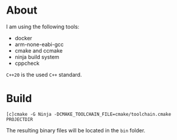 # About
I am using the following tools:
 - docker
 - arm-none-eabi-gcc
 - cmake and ccmake
 - ninja build system
 - cppcheck

`C++20` is the used `C++` standard.

# Build
```
[c]cmake -G Ninja -DCMAKE_TOOLCHAIN_FILE=cmake/toolchain.cmake PROJECTDIR
```
The resulting binary files will be located in the `bin` folder.